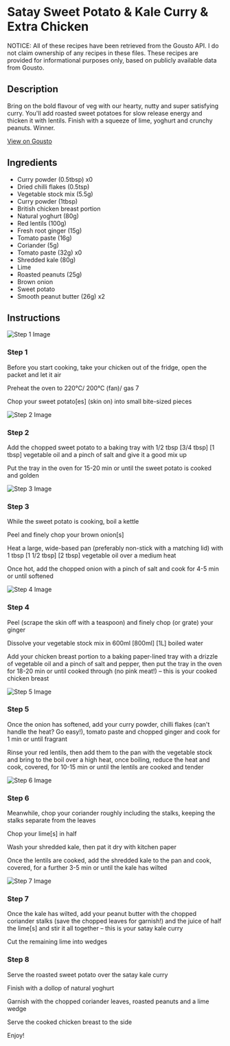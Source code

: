 # Satay Sweet Potato & Kale Curry & Extra Chicken

NOTICE: All of these recipes have been retrieved from the Gousto API. I do not claim ownership of any recipes in these files. These recipes are provided for informational purposes only, based on publicly available data from Gousto.

## Description

Bring on the bold flavour of veg with our hearty, nutty and super satisfying curry. You'll add roasted sweet potatoes for slow release energy and thicken it with lentils. Finish with a squeeze of lime, yoghurt and crunchy peanuts. Winner.

[View on Gousto](https://www.gousto.co.uk/recipes/cookbook/satay-sweet-potato-kale-curry-extra-chicken)

## Ingredients

- Curry powder (0.5tbsp) x0
- Dried chilli flakes (0.5tsp)
- Vegetable stock mix (5.5g)
- Curry powder (1tbsp)
- British chicken breast portion
- Natural yoghurt (80g)
- Red lentils (100g)
- Fresh root ginger (15g)
- Tomato paste (16g)
- Coriander (5g)
- Tomato paste (32g) x0
- Shredded kale (80g)
- Lime
- Roasted peanuts (25g)
- Brown onion
- Sweet potato
- Smooth peanut butter (26g) x2

## Instructions

![Step 1 Image](https://production-media.gousto.co.uk/cms/recipe-step-image/Step-1-16-1731059717926-x200.jpg)

### Step 1

Before you start cooking, take your chicken out of the fridge, open the packet and let it air

Preheat the oven to 220°C/ 200°C (fan)/ gas 7

Chop your sweet potato[es] (skin on) into small bite-sized pieces

![Step 2 Image](https://production-media.gousto.co.uk/cms/recipe-step-image/Step-2-17-1731059722233-x200.jpg)

### Step 2

Add the chopped sweet potato to a baking tray with 1/2 tbsp <span class="text-purple">[3/4 tbsp]</span> <span class="text-danger">[1 tbsp]</span> vegetable oil and a pinch of salt and give it a good mix up

Put the tray in the oven for 15-20 min or until the sweet potato is cooked and golden

![Step 3 Image](https://production-media.gousto.co.uk/cms/recipe-step-image/Step-3-18-1731059726452-x200.jpg)

### Step 3

While the sweet potato is cooking, boil a kettle

Peel and finely chop your brown onion[s]

Heat a large, wide-based pan (preferably non-stick with a matching lid) with 1 tbsp <span class="text-purple">[1 1/2 tbsp]</span> <span class="text-danger">[2 tbsp]</span> vegetable oil over a medium heat

Once hot, add the chopped onion with a pinch of salt and cook for 4-5 min or until softened

![Step 4 Image](https://production-media.gousto.co.uk/cms/recipe-step-image/Step-4-19-1731059731344-x200.jpg)

### Step 4

Peel (scrape the skin off with a teaspoon) and finely chop (or grate) your ginger

Dissolve your vegetable stock mix in 600ml <span class="text-purple">[800ml]</span> <span class="text-danger">[1L]</span> boiled water

Add your chicken breast portion to a baking paper-lined tray with a drizzle of vegetable oil and a pinch of salt and pepper, then put the tray in the oven for 18-20 min or until cooked through (no pink meat!) – this is your cooked chicken breast

![Step 5 Image](https://production-media.gousto.co.uk/cms/recipe-step-image/Step-5-18-1731059736024-x200.jpg)

### Step 5

Once the onion has softened, add your curry powder, chilli flakes (can't handle the heat? Go easy!), tomato paste and chopped ginger and cook for 1 min or until fragrant

Rinse your red lentils, then add them to the pan with the vegetable stock and bring to the boil over a high heat, once boiling, reduce the heat and cook, covered, for 10-15 min or until the lentils are cooked and tender

![Step 6 Image](https://production-media.gousto.co.uk/cms/recipe-step-image/Step-6-19-1731059739709-x200.jpg)

### Step 6

Meanwhile, chop your coriander roughly including the stalks, keeping the stalks separate from the leaves

Chop your lime[s] in half

Wash your shredded kale, then pat it dry with kitchen paper

Once the lentils are cooked, add the shredded kale to the pan and cook, covered, for a further 3-5 min or until the kale has wilted

![Step 7 Image](https://production-media.gousto.co.uk/cms/recipe-step-image/Step-7-16-1731059742807-x200.jpg)

### Step 7

Once the kale has wilted, add your peanut butter with the chopped coriander stalks (save the chopped leaves for garnish!) and the juice of half the lime[s] and stir it all together – this is your satay kale curry

Cut the remaining lime into wedges

### Step 8

Serve the roasted sweet potato over the satay kale curry

Finish with a dollop of natural yoghurt

Garnish with the chopped coriander leaves, roasted peanuts and a lime wedge

Serve the cooked chicken breast to the side

Enjoy!

